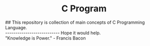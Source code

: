 <h1 align="center">C Program</h1>
## This repository is collection of main concepts of C Programming Language. </br> 
---------------------------
Hope it would help. </br>
"Knowledge is Power." - Francis Bacon
                
